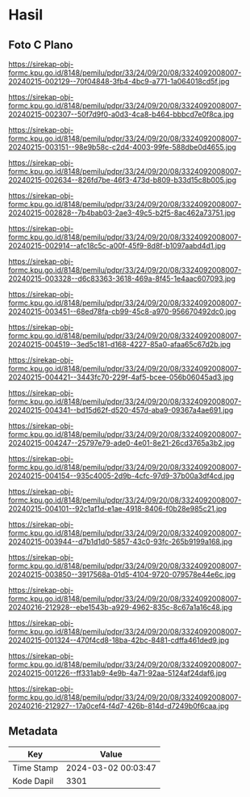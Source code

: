 # Hasil

## Foto C Plano

https://sirekap-obj-formc.kpu.go.id/8148/pemilu/pdpr/33/24/09/20/08/3324092008007-20240215-002129--70f04848-3fb4-4bc9-a771-1a064018cd5f.jpg

https://sirekap-obj-formc.kpu.go.id/8148/pemilu/pdpr/33/24/09/20/08/3324092008007-20240215-002307--50f7d9f0-a0d3-4ca8-b464-bbbcd7e0f8ca.jpg

https://sirekap-obj-formc.kpu.go.id/8148/pemilu/pdpr/33/24/09/20/08/3324092008007-20240215-003151--98e9b58c-c2d4-4003-99fe-588dbe0d4655.jpg

https://sirekap-obj-formc.kpu.go.id/8148/pemilu/pdpr/33/24/09/20/08/3324092008007-20240215-002634--826fd7be-46f3-473d-b809-b33d15c8b005.jpg

https://sirekap-obj-formc.kpu.go.id/8148/pemilu/pdpr/33/24/09/20/08/3324092008007-20240215-002828--7b4bab03-2ae3-49c5-b2f5-8ac462a73751.jpg

https://sirekap-obj-formc.kpu.go.id/8148/pemilu/pdpr/33/24/09/20/08/3324092008007-20240215-002914--afc18c5c-a00f-45f9-8d8f-b1097aabd4d1.jpg

https://sirekap-obj-formc.kpu.go.id/8148/pemilu/pdpr/33/24/09/20/08/3324092008007-20240215-003328--d6c83363-3618-469a-8f45-1e4aac607093.jpg

https://sirekap-obj-formc.kpu.go.id/8148/pemilu/pdpr/33/24/09/20/08/3324092008007-20240215-003451--68ed78fa-cb99-45c8-a970-956670492dc0.jpg

https://sirekap-obj-formc.kpu.go.id/8148/pemilu/pdpr/33/24/09/20/08/3324092008007-20240215-004519--3ed5c181-d168-4227-85a0-afaa65c67d2b.jpg

https://sirekap-obj-formc.kpu.go.id/8148/pemilu/pdpr/33/24/09/20/08/3324092008007-20240215-004421--3443fc70-229f-4af5-bcee-056b06045ad3.jpg

https://sirekap-obj-formc.kpu.go.id/8148/pemilu/pdpr/33/24/09/20/08/3324092008007-20240215-004341--bd15d62f-d520-457d-aba9-09367a4ae691.jpg

https://sirekap-obj-formc.kpu.go.id/8148/pemilu/pdpr/33/24/09/20/08/3324092008007-20240215-004247--25797e79-ade0-4e01-8e21-26cd3765a3b2.jpg

https://sirekap-obj-formc.kpu.go.id/8148/pemilu/pdpr/33/24/09/20/08/3324092008007-20240215-004154--935c4005-2d9b-4cfc-97d9-37b00a3df4cd.jpg

https://sirekap-obj-formc.kpu.go.id/8148/pemilu/pdpr/33/24/09/20/08/3324092008007-20240215-004101--92c1af1d-e1ae-4918-8406-f0b28e985c21.jpg

https://sirekap-obj-formc.kpu.go.id/8148/pemilu/pdpr/33/24/09/20/08/3324092008007-20240215-003944--d7b1d1d0-5857-43c0-93fc-265b9199a168.jpg

https://sirekap-obj-formc.kpu.go.id/8148/pemilu/pdpr/33/24/09/20/08/3324092008007-20240215-003850--3917568a-01d5-4104-9720-079578e44e6c.jpg

https://sirekap-obj-formc.kpu.go.id/8148/pemilu/pdpr/33/24/09/20/08/3324092008007-20240216-212928--ebe1543b-a929-4962-835c-8c67a1a16c48.jpg

https://sirekap-obj-formc.kpu.go.id/8148/pemilu/pdpr/33/24/09/20/08/3324092008007-20240215-001324--470f4cd8-18ba-42bc-8481-cdffa461ded9.jpg

https://sirekap-obj-formc.kpu.go.id/8148/pemilu/pdpr/33/24/09/20/08/3324092008007-20240215-001226--ff331ab9-4e9b-4a71-92aa-5124af24daf6.jpg

https://sirekap-obj-formc.kpu.go.id/8148/pemilu/pdpr/33/24/09/20/08/3324092008007-20240216-212927--17a0cef4-f4d7-426b-814d-d7249b0f6caa.jpg


## Metadata

| Key        | Value               |
| ---------- | ------------------- |
| Time Stamp | 2024-03-02 00:03:47 |
| Kode Dapil | 3301                |



